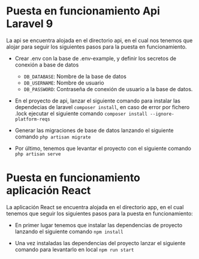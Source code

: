 # Puesta en funcionamiento Api Laravel 9

La api se encuentra alojada en el directorio api, en el cual nos tenemos que alojar para seguir los siguientes pasos para la puesta en funcionamiento.

- Crear .env con la base de .env-example, y definir los secretos de conexión a base de datos
    - `DB_DATABASE`: Nombre de la base de datos
    - `DB_USERNAME`: Nombre de usuario
    - `DB_PASSWORD`: Contraseña de conexión de usuario a la base de datos.

- En el proyecto de api, lanzar el siguiente comando para instalar las dependecias de laravel `composer install`, en caso de error por fichero .lock ejecutar el siguiente comando `composer install --ignore-platform-reqs`

- Generar las migraciones de base de datos lanzando el siguiente comando `php artisan migrate`

- Por último, tenemos que levantar el proyecto con el siguiente comando `php artisan serve`


# Puesta en funcionamiento aplicación React

La aplicación React se encuentra alojada en el directorio app, en el cual tenemos que seguir los siguientes pasos para la puesta en funcionamiento:

- En primer lugar tenemos que instalar las dependencias de proyecto lanzando el siguiente comando `npm install`

- Una vez instaladas las dependencias del proyecto lanzar el siguiente comando para levantarlo en local `npm run start`
